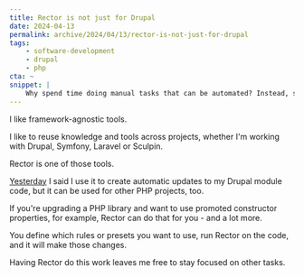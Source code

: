 ```yaml
---
title: Rector is not just for Drupal
date: 2024-04-13
permalink: archive/2024/04/13/rector-is-not-just-for-drupal
tags:
    - software-development
    - drupal
    - php
cta: ~
snippet: |
    Why spend time doing manual tasks that can be automated? Instead, save time by using tools like Rector.
---
```


I like framework-agnostic tools.

I like to reuse knowledge and tools across projects, whether I'm working with Drupal, Symfony, Laravel or Sculpin.

Rector is one of those tools.

[Yesterday] I said I use it to create automatic updates to my Drupal module code, but it can be used for other PHP projects, too.

If you're upgrading a PHP library and want to use promoted constructor properties, for example, Rector can do that for you - and a lot more.

You define which rules or presets you want to use, run Rector on the code, and it will make those changes.

Having Rector do this work leaves me free to stay focused on other tasks.

[yesterday]: {{site.url}}/archive/2024/04/12/drupal-rector-and-the-project-update-bot
